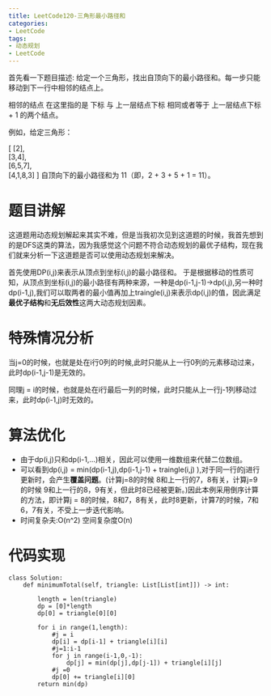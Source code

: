 ```yaml
---
title: LeetCode120-三角形最小路径和
categories:
- LeetCode
tags:
- 动态规划
- LeetCode
---
```

首先看一下题目描述:
给定一个三角形，找出自顶向下的最小路径和。每一步只能移动到下一行中相邻的结点上。

相邻的结点 在这里指的是 下标 与 上一层结点下标 相同或者等于 上一层结点下标 + 1 的两个结点。

例如，给定三角形：

[
     [2],\
    [3,4],\
   [6,5,7],\
  [4,1,8,3]
]
自顶向下的最小路径和为 11（即，2 + 3 + 5 + 1 = 11）。
<!-- more-->
# 题目讲解
这道题用动态规划解起来其实不难，但是当我初次见到这道题的时候，我首先想到的是DFS这类的算法，因为我感觉这个问题不符合动态规划的最优子结构，现在我们就来分析一下这道题是否可以使用动态规划来解决。

首先使用DP(i,j)来表示从顶点到坐标(i,j)的最小路径和。
于是根据移动的性质可知，从顶点到坐标(i,j)的最小路径有两种来源，一种是dp(i-1,j-1)->dp(i,j),另一种时dp(i-1,j),我们可以取两者的最小值再加上traingle(i,j)来表示dp(i,j)的值，因此满足**最优子结构**和**无后效性**这两大动态规划因素。

# 特殊情况分析
当j=0的时候，也就是处在i行0列的时候,此时只能从上一行0列的元素移动过来，此时dp(i-1,j-1)是无效的。

同理j = i的时候，也就是处在i行最后一列的时候，此时只能从上一行j-1列移动过来，此时dp(i-1,j)时无效的。

# 算法优化
- 由于dp(i,j)只和dp(i-1,...)相关，因此可以使用一维数组来代替二位数组。
-  可以看到dp(i,j) = min(dp(i-1,j),dp(i-1,j-1) + traingle(i,j) ),对于同一行的j进行更新时，会产生**覆盖问题**。(计算j=8的时候 8和上一行的7，8有关，计算j=9的时候 9和上一行的8，9有关，但此时8已经被更新。)因此本例采用倒序计算的方法，即计算j = 8的时候，8和7，8有关，此时8更新，计算7的时候，7和6，7有关，不受上一步迭代影响。
- 时间复杂夫:O(n^2) 空间复杂度O(n)

# 代码实现
```
class Solution:
    def minimumTotal(self, triangle: List[List[int]]) -> int:

        length = len(triangle)
        dp = [0]*length
        dp[0] = triangle[0][0]

        for i in range(1,length):
            #j = i
            dp[i] = dp[i-1] + triangle[i][i]
            #j=1:i-1
            for j in range(i-1,0,-1):
                dp[j] = min(dp[j],dp[j-1]) + triangle[i][j]
            #j =0
            dp[0] += triangle[i][0]
        return min(dp)
```

